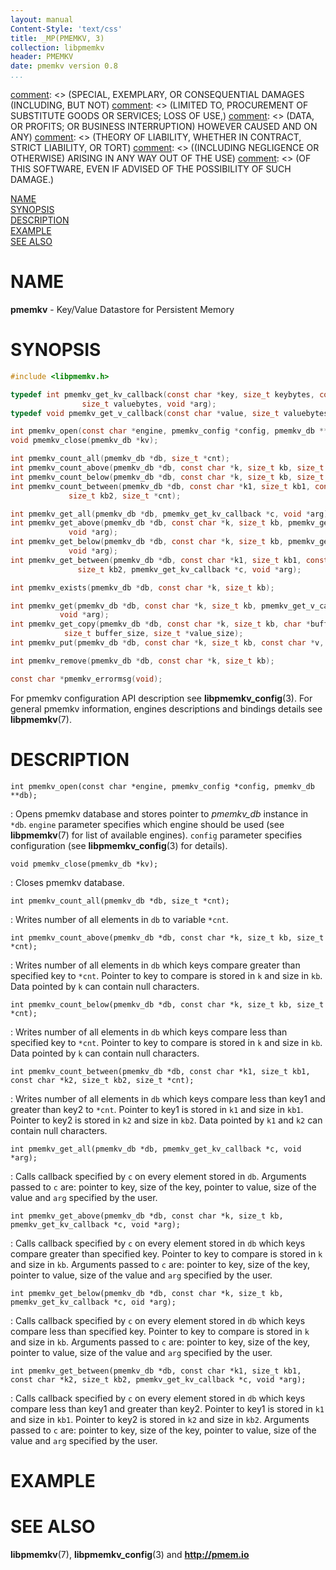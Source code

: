 ```yaml
---
layout: manual
Content-Style: 'text/css'
title: _MP(PMEMKV, 3)
collection: libpmemkv
header: PMEMKV
date: pmemkv version 0.8
...
```


[comment]: <> (Copyright 2019, Intel Corporation)

[comment]: <> (Redistribution and use in source and binary forms, with or without)
[comment]: <> (modification, are permitted provided that the following conditions)
[comment]: <> (are met:)
[comment]: <> (    * Redistributions of source code must retain the above copyright)
[comment]: <> (      notice, this list of conditions and the following disclaimer.)
[comment]: <> (    * Redistributions in binary form must reproduce the above copyright)
[comment]: <> (      notice, this list of conditions and the following disclaimer in)
[comment]: <> (      the documentation and/or other materials provided with the)
[comment]: <> (      distribution.)
[comment]: <> (    * Neither the name of the copyright holder nor the names of its)
[comment]: <> (      contributors may be used to endorse or promote products derived)
[comment]: <> (      from this software without specific prior written permission.)

[comment]: <> (THIS SOFTWARE IS PROVIDED BY THE COPYRIGHT HOLDERS AND CONTRIBUTORS)
[comment]: <> ("AS IS" AND ANY EXPRESS OR IMPLIED WARRANTIES, INCLUDING, BUT NOT)
[comment]: <> (LIMITED TO, THE IMPLIED WARRANTIES OF MERCHANTABILITY AND FITNESS FOR)
[comment]: <> (A PARTICULAR PURPOSE ARE DISCLAIMED. IN NO EVENT SHALL THE COPYRIGHT)
[comment]: <> (OWNER OR CONTRIBUTORS BE LIABLE FOR ANY DIRECT, INDIRECT, INCIDENTAL,)
[comment]: <> (SPECIAL, EXEMPLARY, OR CONSEQUENTIAL DAMAGES (INCLUDING, BUT NOT)
[comment]: <> (LIMITED TO, PROCUREMENT OF SUBSTITUTE GOODS OR SERVICES; LOSS OF USE,)
[comment]: <> (DATA, OR PROFITS; OR BUSINESS INTERRUPTION) HOWEVER CAUSED AND ON ANY)
[comment]: <> (THEORY OF LIABILITY, WHETHER IN CONTRACT, STRICT LIABILITY, OR TORT)
[comment]: <> ((INCLUDING NEGLIGENCE OR OTHERWISE) ARISING IN ANY WAY OUT OF THE USE)
[comment]: <> (OF THIS SOFTWARE, EVEN IF ADVISED OF THE POSSIBILITY OF SUCH DAMAGE.)

[comment]: <> (libpmemkv.3 -- man page for libpmemkv)

[NAME](#name)<br />
[SYNOPSIS](#synopsis)<br />
[DESCRIPTION](#description)<br />
[EXAMPLE](#example)<br />
[SEE ALSO](#see-also)<br />


# NAME #

**pmemkv** - Key/Value Datastore for Persistent Memory

# SYNOPSIS #

```c
#include <libpmemkv.h>

typedef int pmemkv_get_kv_callback(const char *key, size_t keybytes, const char *value,
				size_t valuebytes, void *arg);
typedef void pmemkv_get_v_callback(const char *value, size_t valuebytes, void *arg);

int pmemkv_open(const char *engine, pmemkv_config *config, pmemkv_db **db);
void pmemkv_close(pmemkv_db *kv);

int pmemkv_count_all(pmemkv_db *db, size_t *cnt);
int pmemkv_count_above(pmemkv_db *db, const char *k, size_t kb, size_t *cnt);
int pmemkv_count_below(pmemkv_db *db, const char *k, size_t kb, size_t *cnt);
int pmemkv_count_between(pmemkv_db *db, const char *k1, size_t kb1, const char *k2,
			 size_t kb2, size_t *cnt);

int pmemkv_get_all(pmemkv_db *db, pmemkv_get_kv_callback *c, void *arg);
int pmemkv_get_above(pmemkv_db *db, const char *k, size_t kb, pmemkv_get_kv_callback *c,
		     void *arg);
int pmemkv_get_below(pmemkv_db *db, const char *k, size_t kb, pmemkv_get_kv_callback *c,
		     void *arg);
int pmemkv_get_between(pmemkv_db *db, const char *k1, size_t kb1, const char *k2,
		       size_t kb2, pmemkv_get_kv_callback *c, void *arg);

int pmemkv_exists(pmemkv_db *db, const char *k, size_t kb);

int pmemkv_get(pmemkv_db *db, const char *k, size_t kb, pmemkv_get_v_callback *c,
	       void *arg);
int pmemkv_get_copy(pmemkv_db *db, const char *k, size_t kb, char *buffer,
		    size_t buffer_size, size_t *value_size);
int pmemkv_put(pmemkv_db *db, const char *k, size_t kb, const char *v, size_t vb);

int pmemkv_remove(pmemkv_db *db, const char *k, size_t kb);

const char *pmemkv_errormsg(void);
```

For pmemkv configuration API description see **libpmemkv_config**(3).
For general pmemkv information, engines descriptions and bindings details see **libpmemkv**(7).

# DESCRIPTION #

`int pmemkv_open(const char *engine, pmemkv_config *config, pmemkv_db **db);`

:	Opens pmemkv database and stores pointer to *pmemkv_db* instance in `*db`.
	`engine` parameter specifies which engine should be used (see **libpmemkv**(7) for list of available engines).
	`config` parameter specifies configuration (see **libpmemkv_config**(3) for details).

`void pmemkv_close(pmemkv_db *kv);`

:	Closes pmemkv database.

`int pmemkv_count_all(pmemkv_db *db, size_t *cnt);`

:	Writes number of all elements in `db` to variable `*cnt`.

`int pmemkv_count_above(pmemkv_db *db, const char *k, size_t kb, size_t *cnt);`

:	Writes number of all elements in `db` which keys compare greater than
	specified key to `*cnt`. Pointer to key to compare is stored in `k` and size in `kb`.
	Data pointed by `k` can contain null characters.

`int pmemkv_count_below(pmemkv_db *db, const char *k, size_t kb, size_t *cnt);`

:	Writes number of all elements in `db` which keys compare less than
	specified key to `*cnt`. Pointer to key to compare is stored in `k` and size in `kb`.
	Data pointed by `k` can contain null characters.

`int pmemkv_count_between(pmemkv_db *db, const char *k1, size_t kb1, const char *k2, size_t kb2, size_t *cnt);`

:	Writes number of all elements in `db` which keys compare less than key1 and greater than key2
	to `*cnt`. Pointer to key1 is stored in `k1` and size in `kb1`. Pointer to key2 is stored in `k2` and size in `kb2`.
	Data pointed by `k1` and `k2` can contain null characters.

`int pmemkv_get_all(pmemkv_db *db, pmemkv_get_kv_callback *c, void *arg);`

:	Calls callback specified by `c` on every element stored in `db`. Arguments
	passed to `c` are: pointer to key, size of the key, pointer to value, size of
	the value and `arg` specified by the user.

`int pmemkv_get_above(pmemkv_db *db, const char *k, size_t kb, pmemkv_get_kv_callback *c, void *arg);`

:	Calls callback specified by `c` on every element stored in `db` which keys compare greater than
	specified key. Pointer to key to compare is stored in `k` and size in `kb`. Arguments
	passed to `c` are: pointer to key, size of the key, pointer to value, size of
	the value and `arg` specified by the user.

`int pmemkv_get_below(pmemkv_db *db, const char *k, size_t kb, pmemkv_get_kv_callback *c, oid *arg);`

:	Calls callback specified by `c` on every element stored in `db` which keys compare less than
	specified key. Pointer to key to compare is stored in `k` and size in `kb`. Arguments
	passed to `c` are: pointer to key, size of the key, pointer to value, size of
	the value and `arg` specified by the user.

`int pmemkv_get_between(pmemkv_db *db, const char *k1, size_t kb1, const char *k2, size_t kb2, pmemkv_get_kv_callback *c, void *arg);`

:	Calls callback specified by `c` on every element stored in `db` which keys compare less than
	key1 and greater than key2. Pointer to key1 is stored in `k1` and size in `kb1`.
	Pointer to key2 is stored in `k2` and size in `kb2`. Arguments
	passed to `c` are: pointer to key, size of the key, pointer to value, size of
	the value and `arg` specified by the user.

# EXAMPLE #


# SEE ALSO #

**libpmemkv**(7), **libpmemkv_config**(3) and **<http://pmem.io>**
